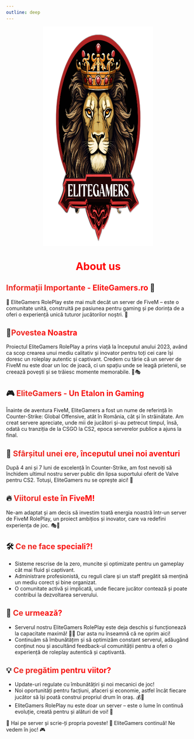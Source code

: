 ```yaml
---
outline: deep
---
```


<img src="../public/elitegamers.png" alt="pozaEG" width="300" height="600" style="display: block; margin: 0px auto;">

# <center><span class="title-font" style ="color: red;">About us</span></center>


## <span class="title-font" style="background: linear-gradient(to right,rgb(236, 45, 38),rgb(255, 0, 0)); -webkit-background-clip: text; color: transparent;">Informații Importante - EliteGamers.ro </span>🌟

🦁 EliteGamers RolePlay este mai mult decât un server de FiveM – este o comunitate unită, construită pe pasiunea pentru gaming și pe dorința de a oferi o experiență unică tuturor jucătorilor noștri. 🚀

## 💠<span class="title-font" style="background: linear-gradient(to right,rgb(236, 45, 38),rgb(255, 0, 0)); -webkit-background-clip: text; color: transparent;">Povestea Noastra </span>
Proiectul EliteGamers RolePlay a prins viață la începutul anului 2023, având ca scop crearea unui mediu calitativ și inovator pentru toți cei care își doresc un roleplay autentic și captivant. Credem cu tărie că un server de FiveM nu este doar un loc de joacă, ci un spațiu unde se leagă prietenii, se creează povești și se trăiesc momente memorabile. 💬🎭

## 🎮 <span class="title-font" style="background: linear-gradient(to right,rgb(236, 45, 38),rgb(255, 0, 0)); -webkit-background-clip: text; color: transparent;">EliteGamers - Un Etalon in Gaming </span>
Înainte de aventura FiveM, EliteGamers a fost un nume de referință în Counter-Strike: Global Offensive, atât în România, cât și în străinătate. Am creat servere apreciate, unde mii de jucători și-au petrecut timpul, însă, odată cu tranziția de la CSGO la CS2, epoca serverelor publice a ajuns la final.

## 🛑 <span class="title-font" style="background: linear-gradient(to right,rgb(236, 45, 38),rgb(255, 0, 0)); -webkit-background-clip: text; color: transparent;">Sfârșitul unei ere, începutul unei noi aventuri </span>
După 4 ani și 7 luni de excelență în Counter-Strike, am fost nevoiți să închidem ultimul nostru server public din lipsa suportului oferit de Valve pentru CS2. Totuși, EliteGamers nu se oprește aici! 💪

## 🔥 <span class="title-font" style="background: linear-gradient(to right,rgb(236, 45, 38),rgb(255, 0, 0)); -webkit-background-clip: text; color: transparent;">Viitorul este în FiveM!</span>
Ne-am adaptat și am decis să investim toată energia noastră într-un server de FiveM RolePlay, un proiect ambițios și inovator, care va redefini experiența de joc. 🎭🌆

## 🛠️ <span class="title-font" style="background: linear-gradient(to right,rgb(236, 45, 38),rgb(255, 0, 0)); -webkit-background-clip: text; color: transparent;">Ce ne face speciali?!</span>

- Sisteme rescrise de la zero, muncite și optimizate pentru un gameplay cât mai fluid și captivant.
- Administrare profesionistă, cu reguli clare și un staff pregătit să mențină un mediu corect și bine organizat.
- O comunitate activă și implicată, unde fiecare jucător contează și poate contribui la dezvoltarea serverului.

## 🎯 <span class="title-font" style="background: linear-gradient(to right,rgb(236, 45, 38),rgb(255, 0, 0)); -webkit-background-clip: text; color: transparent;">Ce urmează?</span>
- Serverul nostru EliteGamers RolePlay este deja deschis și funcționează la capacitate maximă! 🚀🔥 Dar asta nu înseamnă că ne oprim aici!
- Continuăm să îmbunătățim și să optimizăm constant serverul, adăugând conținut nou și ascultând feedback-ul comunității pentru a oferi o experiență de roleplay autentică și captivantă.

## 💡 <span class="title-font" style="background: linear-gradient(to right,rgb(236, 45, 38),rgb(255, 0, 0)); -webkit-background-clip: text; color: transparent;">Ce pregătim pentru viitor?</span>

- Update-uri regulate cu îmbunătățiri și noi mecanici de joc!
- Noi oportunități pentru facțiuni, afaceri și economie, astfel încât fiecare jucător să își poată construi propriul drum în oraș. 💰🏢
- EliteGamers RolePlay nu este doar un server – este o lume în continuă evoluție, creată pentru și alături de voi! 💙

💬 Hai pe server și scrie-ți propria poveste!
💙 EliteGamers continuă! Ne vedem în joc! 🎮

